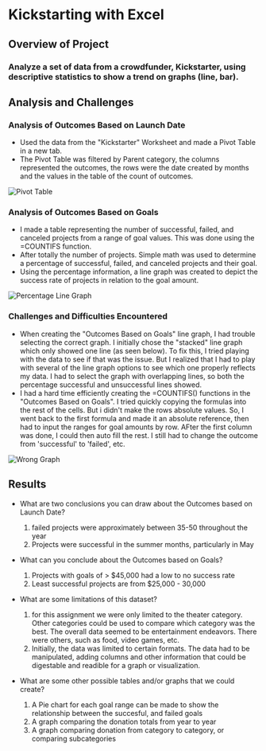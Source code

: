 # Kickstarting with Excel

## Overview of Project

### Analyze a set of data from a crowdfunder, Kickstarter, using descriptive statistics to show a trend on graphs (line, bar).

## Analysis and Challenges

### Analysis of Outcomes Based on Launch Date

- Used the data from the "Kickstarter" Worksheet and made a Pivot Table in a new tab.
- The Pivot Table was filtered by Parent category, the columns represented the outcomes, the rows were the date created by months and the values in the table of the count of outcomes.

![Pivot Table](Pivot_work.jpgg)

### Analysis of Outcomes Based on Goals

- I made a table representing the number of successful, failed, and canceled projects from a range of goal values. This was done using the =COUNTIFS function.
- After totally the number of projects. Simple math was used to determine a percentage of successful, failed, and canceled projects and their goal.
- Using the percentage information, a line graph was created to depict the success rate of projects in relation to the goal amount.

![Percentage Line Graph](Outcomes_vs_Goals.png)

### Challenges and Difficulties Encountered

- When creating the "Outcomes Based on Goals" line graph, I had trouble selecting the correct graph. I initially chose the "stacked" line graph which only showed one line (as seen below). To fix this, I tried playing with the data to see if that was the issue. But I realized that I had to play with several of the line graph options to see which one properly reflects my data. I had to select the graph with overlapping lines, so both the percentage successful and unsuccessful lines showed.
- I had a hard time efficiently creating the =COUNTIFS() functions in the "Outcomes Based on Goals". I tried quickly copying the formulas into the rest of the cells. But i didn't make the rows absolute values. So, I went back to the first formula and made it an absolute reference, then had to input the ranges for goal amounts by row. AFter the first column was done, I could then auto fill the rest. I still had to change the outcome from 'successful' to 'failed', etc.

![Wrong Graph](Unsuccessful_graph.jpg)

## Results

- What are two conclusions you can draw about the Outcomes based on Launch Date?

	1. failed projects were approximately between 35-50 throughout the year
	2. Projects were successful in the summer months, particularly in May

- What can you conclude about the Outcomes based on Goals?

	1. Projects with goals of > $45,000 had a low to no success rate
	2. Least successful projects are from $25,000 - 30,000

- What are some limitations of this dataset?

	1. for this assignment we were only limited to the theater category. Other categories could be used to compare which category was the best. The overall data seemed to be entertainment endeavors. There were others, such as food, video games, etc.
	2. Initially, the data was limited to certain formats. The data had to be manipulated, adding columns and other information that could be digestable and readible for a graph or visualization.

- What are some other possible tables and/or graphs that we could create?

	1. A Pie chart for each goal range can be made to show the relationship between the succesful, and failed goals
	2. A graph comparing the donation totals from year to year
	3. A graph comparing donation from category to category, or comparing subcategories
